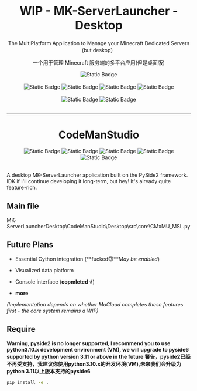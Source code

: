 
<h1 style="font-size: 32px; font-weight: bold" align="center">WIP - MK-ServerLauncher - Desktop</h1>

<p align="center">The MultiPlatform Application to Manage your Minecraft Dedicated Servers (but deskop）</p>
<p align="center">一个用于管理 Minecraft 服务端的多平台应用(但是桌面版)</p>


<div align="center">
<img alt="Static Badge" src="https://img.shields.io/badge/Kotlin-2.1.21-gray?style=flat&logo=kotlin&logoColor=white&labelColor=purple">
</div><br/>

<div align="center">
<img alt="Static Badge" src="https://img.shields.io/badge/Ktor-3.2.0-gray?style=flat&logo=ktor&logoColor=white&labelColor=purple">
<img alt="Static Badge" src="https://img.shields.io/badge/Vue-3.5.13-gray?style=flat&logo=vue.js&logoColor=white&labelColor=darkgreen">
<img alt="Static Badge" src="https://img.shields.io/badge/TailwindCSS-4.1.3-gray?style=flat&logo=tailwindcss&logoColor=white&labelColor=blue">
<img alt="Static Badge" src="https://img.shields.io/badge/ElementPlus-2.9.10-gray?style=flat&logoColor=white&labelColor=blue">
</div><br/>

<div align="center">
<img alt="Static Badge" src="https://img.shields.io/badge/KMP-2.1.21-gray?style=flat&logo=kotlin&logoColor=white&labelColor=purple">
<img alt="Static Badge" src="https://img.shields.io/badge/CMP-1.8.1-gray?style=flat&logo=kotlin&logoColor=white&labelColor=purple">
</div><br/>

---

<div align="center">
  
# CodeManStudio
<img alt="Static Badge" src="https://img.shields.io/badge/Python-3.10.11-gray?style=flat&logo=python&logoColor=green&labelColor=blue">
<img alt="Static Badge" src="https://img.shields.io/badge/ython-3.0.0-gray?style=flat&logo=C&logoColor=yellow&labelColor=blue">
<img alt="Static Badge" src="https://img.shields.io/badge/Pyside-5.15.2-gray?style=flat&logo=qt&logoColor=green&labelColor=blue">
<img alt="Static Badge" src="https://img.shields.io/badge/++-11-gray?style=flat&logo=c&logoColor=white&labelColor=blue">
<img alt="Static Badge" src="https://img.shields.io/badge/Pybind11-3.0.0-gray?style=flat&logo=c&logoColor=green&labelColor=blue">
</div><br/>

A desktop MK-ServerLauncher application built on the PySide2 framework. IDK if I'll continue developing it long-term, but hey! It's already quite feature-rich.


## Main file
MK-ServerLauncherDesktop\CodeManStudio\Desktop\src\core\CMxMU_MSL.py
## Future Plans

- Essential Cython integration (**fucked😇***May be enabled*)

- Visualized data platform

- Console interface (**copmleted √**)

- **more**

*(Implementation depends on whether MuCloud completes these features first - the core system remains a WIP)*

## Require
**Warning, pyside2 is no longer supported, I recommend you to use python3.10.x development environment (VM), we will upgrade to pyside6 supported by python version 3.11 or above in the future**
**警告，pyside2已经不再受支持，我建议你使用python3.10.x的开发环境(VM),未来我们会升级为python 3.11以上版本支持的pyside6**
~~~ bash
pip install -e .
~~~
